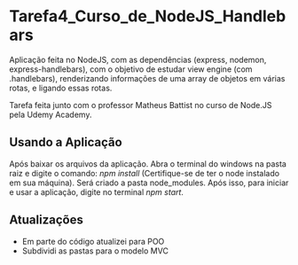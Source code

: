 # Tarefa4_Curso_de_NodeJS_Handlebars

Aplicação feita no NodeJS, com as dependências (express, nodemon, express-handlebars), com o objetivo de estudar view engine (com .handlebars), renderizando informações de uma array de objetos em várias rotas, e ligando essas rotas.

Tarefa feita junto com o professor Matheus Battist no curso de Node.JS pela Udemy Academy. 

## Usando a Aplicação
Após baixar os arquivos da aplicação. Abra o terminal do windows na pasta raiz e digite o comando: *npm install* (Certifique-se de ter o node instalado em sua máquina).
Será criado a pasta node_modules. Após isso, para iniciar e usar a aplicação, digite no terminal *npm start*.

## Atualizações
* Em parte do código atualizei para POO
* Subdividi as pastas para o modelo MVC
